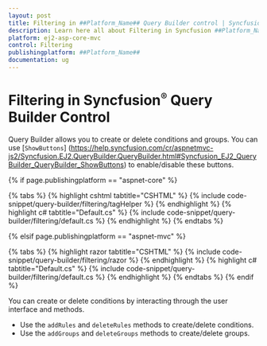 ```yaml
---
layout: post
title: Filtering in ##Platform_Name## Query Builder control | Syncfusion
description: Learn here all about Filtering in Syncfusion ##Platform_Name## Query Builder component of Syncfusion Essential JS 2 and more.
platform: ej2-asp-core-mvc
control: Filtering
publishingplatform: ##Platform_Name##
documentation: ug
---
```



# Filtering in Syncfusion<sup style="font-size:70%">&reg;</sup> Query Builder Control

Query Builder allows you to create or delete conditions and groups. You can use [`ShowButtons`]
(https://help.syncfusion.com/cr/aspnetmvc-js2/Syncfusion.EJ2.QueryBuilder.QueryBuilder.html#Syncfusion_EJ2_QueryBuilder_QueryBuilder_ShowButtons) to enable/disable these buttons.

{% if page.publishingplatform == "aspnet-core" %}

{% tabs %}
{% highlight cshtml tabtitle="CSHTML" %}
{% include code-snippet/query-builder/filtering/tagHelper %}
{% endhighlight %}
{% highlight c# tabtitle="Default.cs" %}
{% include code-snippet/query-builder/filtering/default.cs %}
{% endhighlight %}
{% endtabs %}

{% elsif page.publishingplatform == "aspnet-mvc" %}

{% tabs %}
{% highlight razor tabtitle="CSHTML" %}
{% include code-snippet/query-builder/filtering/razor %}
{% endhighlight %}
{% highlight c# tabtitle="Default.cs" %}
{% include code-snippet/query-builder/filtering/default.cs %}
{% endhighlight %}
{% endtabs %}
{% endif %}



You can create or delete conditions by interacting through the user interface and methods.

* Use the `addRules` and `deleteRules` methods to create/delete conditions.
* Use the `addGroups` and `deleteGroups` methods to create/delete groups.